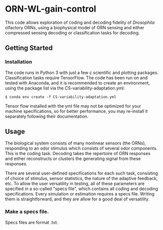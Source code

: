 # ORN-WL-gain-control

This code allows exploration of coding and decoding fidelity of *Drosophila* olfactory ORNs, using a biophysical model of ORN sensing and either compressed sensing decoding or classification tasks for decoding. 

## Getting Started

### Installation

The code runs in Python 3 with just a few c scientific and plotting packages. Classification tasks require TensorFlow. The code has been run on and tested with Anaconda, and it is recommended to create an environment, using the package list via the CS-variability-adaptation.yml:​	

```
$ conda env create -f CS-variability-adaptation.yml
```

Tensor flow installed with the yml file may not be optimized for your machine specifications, so for better performance, you may re-install it separately following their documentation.

## Usage

The biological system consists of many nonlinear sensors (the ORNs), responding to an odor stimulus which consists of several odor components. This is the coding task. Decoding takes the repertoire of ORN responses and either reconstructs or clusters the generating signal from these responses. 

There are several user-defined specifications for each such task, consisting of choice of stimulus, sensor statistics, the nature of the adaptive feedback, etc. To allow the user versatility in testing, all of these parameters are specified in a so-called "specs file", which contains all coding and decoding specifications. Every simulation or estimation requires a specs file. Writing them is straightforward, and they are allow for a good deal of versatility.

### Make a specs file. 

Specs files are format .txt. 
